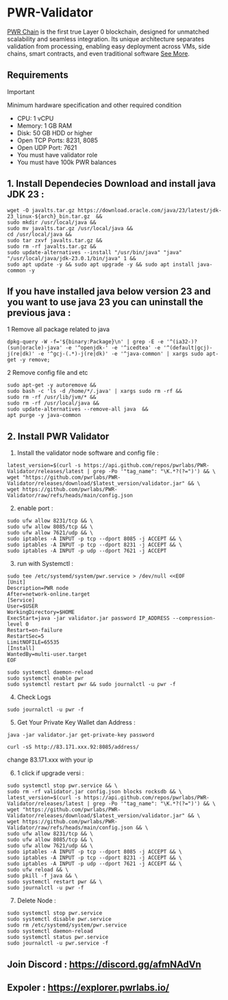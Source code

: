 # PWR-Validator
[PWR Chain](https://pwrlabs.io) is the first true Layer 0 blockchain, designed for unmatched scalability and seamless integration. Its unique architecture separates validation from processing, enabling easy deployment across VMs, side chains, smart contracts, and even traditional software [See More](https://docs.pwrlabs.io).

## Requirements
> [!IMPORTANT]
> Minimum hardware specification and other required condition 
> * CPU: 1 vCPU
> * Memory: 1 GB RAM
> * Disk: 50 GB HDD or higher
> * Open TCP Ports: 8231, 8085
> * Open UDP Port: 7621
> * You must have validator role
> * You must have 100k PWR balances

## 1. Install Dependecies Download and install  java JDK 23 : 
```
wget -O javalts.tar.gz https://download.oracle.com/java/23/latest/jdk-23_linux-${arch}_bin.tar.gz  &&
sudo mkdir /usr/local/java &&
sudo mv javalts.tar.gz /usr/local/java &&
cd /usr/local/java &&
sudo tar zxvf javalts.tar.gz &&
sudo rm -rf javalts.tar.gz &&
sudo update-alternatives --install "/usr/bin/java" "java" "/usr/local/java/jdk-23.0.1/bin/java" 1 &&
sudo apt update -y && sudo apt upgrade -y && sudo apt install java-common -y
```

## If you have installed java below version 23 and you want to use java 23 you can uninstall the previous java : 
1 Remove all package related to java 
```
dpkg-query -W -f='${binary:Package}\n' | grep -E -e '^(ia32-)?(sun|oracle)-java' -e '^openjdk-' -e '^icedtea' -e '^(default|gcj)-j(re|dk)' -e '^gcj-(.*)-j(re|dk)' -e '^java-common' | xargs sudo apt-get -y remove;
```
2 Remove config file and etc 
```
sudo apt-get -y autoremove &&
sudo bash -c 'ls -d /home/*/.java' | xargs sudo rm -rf &&
sudo rm -rf /usr/lib/jvm/* &&
sudo rm -rf /usr/local/java &&
sudo update-alternatives --remove-all java  &&
apt purge -y java-common 
```

## 2. Install PWR Validator 
1. Install the validator node software and config file :
```
latest_version=$(curl -s https://api.github.com/repos/pwrlabs/PWR-Validator/releases/latest | grep -Po '"tag_name": "\K.*?(?=")') && \
wget "https://github.com/pwrlabs/PWR-Validator/releases/download/$latest_version/validator.jar" && \
wget https://github.com/pwrlabs/PWR-Validator/raw/refs/heads/main/config.json
```
2. enable port : 
```
sudo ufw allow 8231/tcp && \
sudo ufw allow 8085/tcp && \
sudo ufw allow 7621/udp && \
sudo iptables -A INPUT -p tcp --dport 8085 -j ACCEPT && \
sudo iptables -A INPUT -p tcp --dport 8231 -j ACCEPT && \
sudo iptables -A INPUT -p udp --dport 7621 -j ACCEPT
```
3. run with Systemctl :
```
sudo tee /etc/systemd/system/pwr.service > /dev/null <<EOF
[Unit]
Description=PWR node
After=network-online.target
[Service]
User=$USER
WorkingDirectory=$HOME
ExecStart=java -jar validator.jar password IP_ADDRESS --compression-level 0
Restart=on-failure
RestartSec=5
LimitNOFILE=65535
[Install]
WantedBy=multi-user.target
EOF
```
```
sudo systemctl daemon-reload
sudo systemctl enable pwr
sudo systemctl restart pwr && sudo journalctl -u pwr -f
```
4. Check Logs 
```
sudo journalctl -u pwr -f
```
5. Get Your Private Key Wallet dan Address : 
```
java -jar validator.jar get-private-key password
```
```
curl -sS http://83.171.xxx.92:8085/address/
```
change 83.171.xxx with your ip 

6. 1 click if upgrade versi :
```
sudo systemctl stop pwr.service && \
sudo rm -rf validator.jar config.json blocks rocksdb && \
latest_version=$(curl -s https://api.github.com/repos/pwrlabs/PWR-Validator/releases/latest | grep -Po '"tag_name": "\K.*?(?=")') && \
wget "https://github.com/pwrlabs/PWR-Validator/releases/download/$latest_version/validator.jar" && \
wget https://github.com/pwrlabs/PWR-Validator/raw/refs/heads/main/config.json && \
sudo ufw allow 8231/tcp && \
sudo ufw allow 8085/tcp && \
sudo ufw allow 7621/udp && \
sudo iptables -A INPUT -p tcp --dport 8085 -j ACCEPT && \
sudo iptables -A INPUT -p tcp --dport 8231 -j ACCEPT && \
sudo iptables -A INPUT -p udp --dport 7621 -j ACCEPT && \
sudo ufw reload && \
sudo pkill -f java && \
sudo systemctl restart pwr && \
sudo journalctl -u pwr -f
```

7. Delete Node : 
```
sudo systemctl stop pwr.service
sudo systemctl disable pwr.service
sudo rm /etc/systemd/system/pwr.service
sudo systemctl daemon-reload
sudo systemctl status pwr.service
sudo journalctl -u pwr.service -f
```

## Join Discord : https://discord.gg/afmNAdVn
## Expoler : https://explorer.pwrlabs.io/



